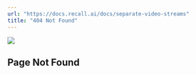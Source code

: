 ```yaml
---
url: "https://docs.recall.ai/docs/separate-video-streams"
title: "404 Not Found"
---
```


![](https://files.readme.io/4e0e1b8-recall-beta-logo-dark_1.svg)

## Page Not Found